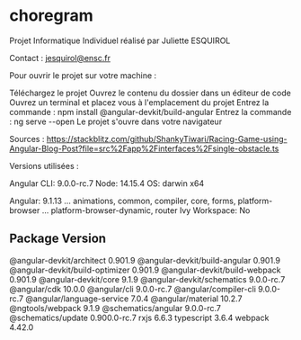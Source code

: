 # choregram

Projet Informatique Individuel réalisé par Juliette ESQUIROL

Contact : jesquirol@ensc.fr

Pour ouvrir le projet sur votre machine :

Téléchargez le projet 
Ouvrez le contenu du dossier dans un éditeur de code 
Ouvrez un terminal et placez vous à l'emplacement du projet
Entrez la commande : npm install @angular-devkit/build-angular
Entrez la commande : ng serve --open 
Le projet s'ouvre dans votre navigateur

Sources : 
https://stackblitz.com/github/ShankyTiwari/Racing-Game-using-Angular-Blog-Post?file=src%2Fapp%2Finterfaces%2Fsingle-obstacle.ts




Versions utilisées : 

Angular CLI: 9.0.0-rc.7
Node: 14.15.4
OS: darwin x64

Angular: 9.1.13
... animations, common, compiler, core, forms, platform-browser
... platform-browser-dynamic, router
Ivy Workspace: No

Package                           Version
-----------------------------------------------------------
@angular-devkit/architect         0.901.9
@angular-devkit/build-angular     0.901.9
@angular-devkit/build-optimizer   0.901.9
@angular-devkit/build-webpack     0.901.9
@angular-devkit/core              9.1.9
@angular-devkit/schematics        9.0.0-rc.7
@angular/cdk                      10.0.0
@angular/cli                      9.0.0-rc.7
@angular/compiler-cli             9.0.0-rc.7
@angular/language-service         7.0.4
@angular/material                 10.2.7
@ngtools/webpack                  9.1.9
@schematics/angular               9.0.0-rc.7
@schematics/update                0.900.0-rc.7
rxjs                              6.6.3
typescript                        3.6.4
webpack                           4.42.0




